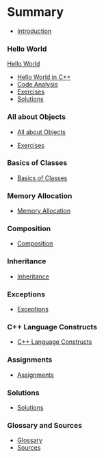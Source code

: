 # Summary

* [Introduction](README.md)

### Hello World

[Hello World](hello_world/readme.md)
* [Hello World in C++](hello_world/hello_world_in_cpp.md)
* [Code Analysis](hello_world/code_analysis.md)
* [Exercises](hello_world/exercises.md)
* [Solutions](hello_world/solutions.md)



<!-- ### Introduction to C++
* [Datatypes](introduction_to_cpp/datatypes.md)
* [Operators](introduction_to_cpp/operators.md)
* [Decision making](introduction_to_cpp/decision_making.md)
* [Loop constructs](introduction_to_cpp/loop_constructs.md)
* [Arrays](introduction_to_cpp/arrays.md) -->

### All about Objects

* [All about Objects](all_about_objects/its_all_about_objects.md)
<!-- * [Summary](all_about_objects/summary.md) -->
<!-- * [Quiz](all_about_objects/quiz.md) -->
* [Exercises](all_about_objects/exercises.md)


### Basics of Classes

* [Basics of Classes](basics_of_classes/basics_of_classes.md)
<!-- * [Summary](basics_of_classes/summary.md) -->
<!-- * [Quiz](basics_of_classes/quiz.md) -->
<!-- * [Exercises](basics_of_classes/exercises.md) -->

### Memory Allocation

* [Memory Allocation](memory_allocation/memory_allocation.md)
<!-- * [Summary](memory_allocation/summary.md) -->
<!-- * [Quiz](memory_allocation/quiz.md) -->
<!-- * [Exercises](memory_allocation/exercises.md) -->

### Composition

* [Composition](composition/composition.md)
<!-- * [Summary](composition/summary.md) -->
<!-- * [Quiz](composition/quiz.md) -->
<!-- * [Exercises](composition/exercises.md) -->

### Inheritance

* [Inheritance](inheritance/inheritance.md)
<!-- * [Summary](inheritance/summary.md) -->
<!-- * [Quiz](inheritance/quiz.md) -->
<!-- * [Exercises](inheritance/exercises.md) -->

### Exceptions

* [Exceptions](exceptions/exceptions.md)
<!-- * [Summary](exceptions/summary.md) -->
<!-- * [Quiz](exceptions/quiz.md) -->
<!-- * [Exercises](exceptions/exercises.md) -->

### C++ Language Constructs

* [C++ Language Constructs](cpp_language_constructs/cpp_language_constructs.md)
<!-- * [Summary](cpp_language_constructs/summary.md) -->
<!-- * [Quiz](cpp_language_constructs/quiz.md) -->
<!-- * [Exercises](cpp_language_constructs/exercises.md) -->

### Assignments

* [Assignments](assignments/assignments.md)

### Solutions

* [Solutions](solutions/solutions.md)

### Glossary and Sources

* [Glossary](glossary.md)
* [Sources](sources.md)
